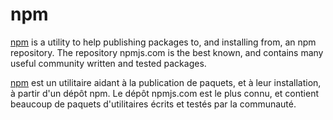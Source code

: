 # npm

[npm](https://www.npmjs.com/) is a utility to help publishing packages to, and installing from, an npm repository. The repository npmjs.com is the best known, and contains many useful community written and tested packages.

[npm](https://www.npmjs.com/) est un utilitaire aidant à la publication de paquets, et à leur installation, à partir d'un dépôt npm. Le dépôt npmjs.com est le plus connu, et contient beaucoup de paquets d'utilitaires écrits et testés par la communauté.
